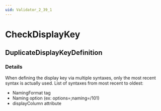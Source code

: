 ```yaml
---
uid: Validator_2_39_1
---
```


# CheckDisplayKey

## DuplicateDisplayKeyDefinition

<!-- Description, Properties, ... sections are auto-generated. -->
<!-- REPLACE ME AUTO-GENERATION -->

### Details

When defining the display key via multiple syntaxes, only the most recent syntax is actually used. List of syntaxes from most recent to oldest:
 - NamingFormat tag
 - Naming option (ex: options=;naming=/101)
 - displayColumn attribute


<!-- Uncomment to add example code -->
<!--### Example code-->
